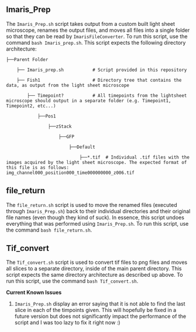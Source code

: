 ## Imaris_Prep
The ```Imaris_Prep.sh``` script takes output from a custom built light sheet microscope, renames the output files, and moves all files into a single folder so that they can be read by ```ImarisFileConverter```. To run this script, use the command ```bash Imaris_prep.sh```. This script expects the following directory architecture:

```
├──Parent Folder

    ├── Imaris_prep.sh           # Script provided in this repository

    ├── Fish1                    # Directory tree that contains the data, as output from the light sheet microscope

        ├── Timepoint?           # All timepoints from the lightsheet microscope should output in a separate folder (e.g. Timepoint1, Timepoint2, etc...)

            ├──Pos1

                ├──zStack

                    ├──GFP

                        ├──Default

                            ├──*.tif  # Individual .tif files with the images acquired by the light sheet microscope. The expected format of this file is as follows: img_channel000_position000_time000000000_z006.tif

```
## file_return
The ```file_return.sh``` script is used to move the renamed files (executed through ```Imaris_Prep.sh```) back to their individual directories and their original file names (even though they kind of suck). In essence, this script undoes everything that was performed using ```Imaris_Prep.sh```. To run this script, use the command ```bash file_return.sh```.  

## Tif_convert
The ```Tif_convert.sh``` script is used to convert tif files to png files and moves all slices to a separate directory, inside of the main parent directory. This script expects the same directory architecture as described up above. To run this script, use the command ```bash Tif_convert.sh```.  

**Current Known Issues**
1. ```Imaris_Prep.sh``` display an error saying that it is not able to find the last slice in each of the timpoints given. This will hopefully be fixed in a future version but does not significantly impact the performance of the script and I was too lazy to fix it right now :)
